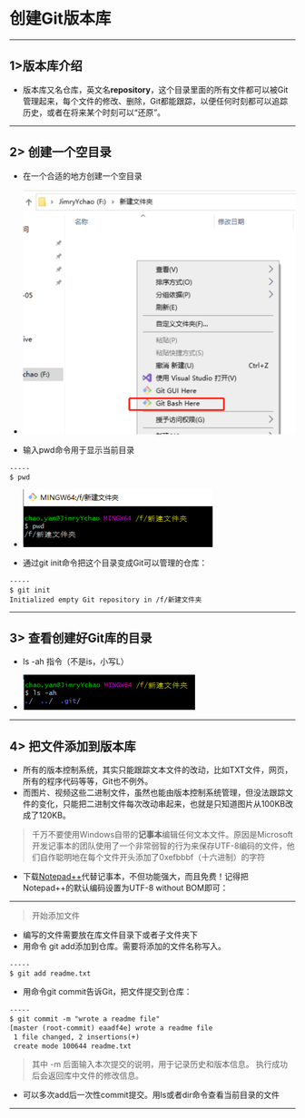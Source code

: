 # 创建Git版本库

---

## 1>版本库介绍

- 版本库又名仓库，英文名**repository**，这个目录里面的所有文件都可以被Git管理起来，每个文件的修改、删除，Git都能跟踪，以便任何时刻都可以追踪历史，或者在将来某个时刻可以“还原”。

---

## 2> 创建一个空目录

- 在一个合适的地方创建一个空目录

- ![图片](assets/3.2.1.png)
- 输入pwd命令用于显示当前目录

```shell
-----
$ pwd
```

- ![图片](assets/3.2.2.png)

- 通过git init命令把这个目录变成Git可以管理的仓库：

```shell
-----
$ git init
Initialized empty Git repository in /f/新建文件夹
```

---

## 3> 查看创建好Git库的目录

- ls -ah 指令（不是is，小写L）

- ![图片](assets/3.3.1.png)

---

## 4> 把文件添加到版本库

- 所有的版本控制系统，其实只能跟踪文本文件的改动，比如TXT文件，网页，所有的程序代码等等，Git也不例外。
- 而图片、视频这些二进制文件，虽然也能由版本控制系统管理，但没法跟踪文件的变化，只能把二进制文件每次改动串起来，也就是只知道图片从100KB改成了120KB。

>千万不要使用Windows自带的**记事本**编辑任何文本文件。原因是Microsoft开发记事本的团队使用了一个非常弱智的行为来保存UTF-8编码的文件，他们自作聪明地在每个文件开头添加了0xefbbbf（十六进制）的字符

- 下载[Notepad++](http://notepad-plus-plus.org/?fileGuid=Qq9w6XDJWwT6qDPv)代替记事本，不但功能强大，而且免费！记得把Notepad++的默认编码设置为UTF-8 without BOM即可：

---

>开始添加文件

- 编写的文件需要放在库文件目录下或者子文件夹下
- 用命令 git add添加到仓库。需要将添加的文件名称写入。

```shell
-----
$ git add readme.txt
```

- 用命令git commit告诉Git，把文件提交到仓库：

```shell
-----
$ git commit -m "wrote a readme file"
[master (root-commit) eaadf4e] wrote a readme file
 1 file changed, 2 insertions(+)
 create mode 100644 readme.txt
```

>其中 -m 后面输入本次提交的说明，用于记录历史和版本信息。
>执行成功后会返回库中文件的修改信息。

- 可以多次add后一次性commit提交。用ls或者dir命令查看当前目录的文件

---
